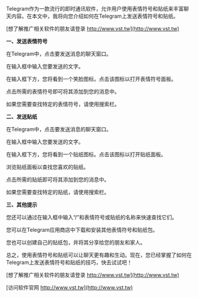 Telegram作为一款流行的即时通讯软件，允许用户使用表情符号和贴纸来丰富聊天内容。在本文中，我将向您介绍如何在Telegram上发送表情符号和贴纸。

[想了解推广相关软件的朋友请登录 http://www.vst.tw](http://www.vst.tw)

**一、发送表情符号**

在Telegram中，点击要发送消息的聊天窗口。

在输入框中输入您要发送的文字。

在输入框下方，您将看到一个笑脸图标。点击该图标以打开表情符号面板。

点击所需的表情符号即可将其添加到您的消息中。

如果您需要查找特定的表情符号，请使用搜索栏。

**二、发送贴纸**

在Telegram中，点击要发送消息的聊天窗口。

在输入框中输入您要发送的文字。

在输入框下方，您将看到一个贴纸图标。点击该图标以打开贴纸面板。

浏览贴纸面板以查找您喜欢的贴纸。

点击所需的贴纸即可将其添加到您的消息中。

如果您需要查找特定的贴纸，请使用搜索栏。

**三、其他提示**

您还可以通过在输入框中输入“/”和表情符号或贴纸的名称来快速查找它们。

您可以在Telegram应用商店中下载和安装其他表情符号和贴纸包。

您也可以创建自己的贴纸包，并将其分享给您的朋友和家人。

总之，使用表情符号和贴纸可以让聊天更有趣和生动。现在，您已经掌握了如何在Telegram上发送表情符号和贴纸的技巧，快去试试吧！

[想了解推广相关软件的朋友请登录 http://www.vst.tw](http://www.vst.tw)


[访问软件官网 http://www.vst.tw](http://www.vst.tw)
